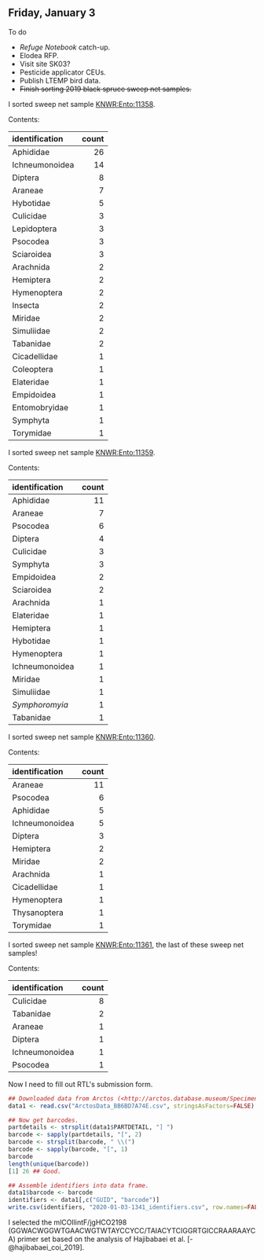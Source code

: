 
## Friday, January 3

To do

* *Refuge Notebook* catch-up.
* Elodea RFP.
* Visit site SK03?
* Pesticide applicator CEUs.
* Publish LTEMP bird data.
* ~~Finish sorting 2019 black spruce sweep net samples.~~

I sorted sweep net sample [KNWR:Ento:11358](http://arctos.database.museum/guid/KNWR:Ento:11358).

Contents:

identification|count
:---|---:
Aphididae|26
Ichneumonoidea|14
Diptera|8
Araneae|7
Hybotidae|5
Culicidae|3
Lepidoptera|3
Psocodea|3
Sciaroidea|3
Arachnida|2
Hemiptera|2
Hymenoptera|2
Insecta|2
Miridae|2
Simuliidae|2
Tabanidae|2
Cicadellidae|1
Coleoptera|1
Elateridae|1
Empidoidea|1
Entomobryidae|1
Symphyta|1
Torymidae|1

I sorted sweep net sample [KNWR:Ento:11359](http://arctos.database.museum/guid/KNWR:Ento:11359).

Contents:

identification|count
:---|---:
Aphididae|11
Araneae|7
Psocodea|6
Diptera|4
Culicidae|3
Symphyta|3
Empidoidea|2
Sciaroidea|2
Arachnida|1
Elateridae|1
Hemiptera|1
Hybotidae|1
Hymenoptera|1
Ichneumonoidea|1
Miridae|1
Simuliidae|1
*Symphoromyia*|1
Tabanidae|1

I sorted sweep net sample [KNWR:Ento:11360](http://arctos.database.museum/guid/KNWR:Ento:11360).

Contents:

identification|count
:---|---:
Araneae|11
Psocodea|6
Aphididae|5
Ichneumonoidea|5
Diptera|3
Hemiptera|2
Miridae|2
Arachnida|1
Cicadellidae|1
Hymenoptera|1
Thysanoptera|1
Torymidae|1

I sorted sweep net sample [KNWR:Ento:11361](http://arctos.database.museum/guid/KNWR:Ento:11361), the last of these sweep net samples!

Contents:

identification|count
:---|---:
Culicidae|8
Tabanidae|2
Araneae|1
Diptera|1
Ichneumonoidea|1
Psocodea|1

Now I need to fill out RTL's submission form.

```r
## Downloaded data from Arctos (<http://arctos.database.museum/SpecimenResults.cfm?project_id=10003271&collection_id=46>).
data1 <- read.csv("ArctosData_BB6BD7A74E.csv", stringsAsFactors=FALSE)

## Now get barcodes.
partdetails <- strsplit(data1$PARTDETAIL, "] ")
barcode <- sapply(partdetails, "[", 2)
barcode <- strsplit(barcode, " \\(")
barcode <- sapply(barcode, "[", 1)
barcode
length(unique(barcode))
[1] 26 ## Good.

## Assemble identifiers into data frame.
data1$barcode <- barcode
identifiers <- data1[,c("GUID", "barcode")]
write.csv(identifiers, "2020-01-03-1341_identifiers.csv", row.names=FALSE)
```
I selected the mlCOIlintF/jgHCO2198 (GGWACWGGWTGAACWGTWTAYCCYCC/TAIACYTCIGGRTGICCRAARAAYCA) primer set based on the analysis of Hajibabaei et al. [-@hajibabaei_coi_2019].